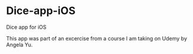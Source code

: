 # Dice-app-iOS
Dice app for iOS

This app was part of an excercise from a course I am taking on Udemy by Angela Yu. 
